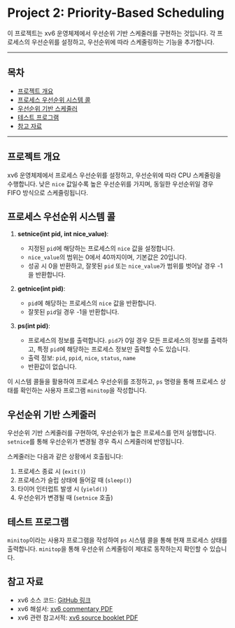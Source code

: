 # Project 2: Priority-Based Scheduling

이 프로젝트는  xv6 운영체제에서 우선순위 기반 스케줄러를 구현하는 것입니다. 각 프로세스의 우선순위를 설정하고, 우선순위에 따라 스케줄링하는 기능을 추가합니다.

---

## 목차

- [프로젝트 개요](#프로젝트-개요)
- [프로세스 우선순위 시스템 콜](#프로세스-우선순위-시스템-콜)
- [우선순위 기반 스케줄러](#우선순위-기반-스케줄러)
- [테스트 프로그램](#테스트-프로그램)
- [참고 자료](#참고-자료)

---

## 프로젝트 개요

xv6 운영체제에서 프로세스 우선순위를 설정하고, 우선순위에 따라 CPU 스케줄링을 수행합니다. 낮은 `nice` 값일수록 높은 우선순위를 가지며, 동일한 우선순위일 경우 FIFO 방식으로 스케줄링됩니다.



## 프로세스 우선순위 시스템 콜

1. **setnice(int pid, int nice_value)**: 
   - 지정된 `pid`에 해당하는 프로세스의 `nice` 값을 설정합니다.
   - `nice_value`의 범위는 0에서 40까지이며, 기본값은 20입니다.
   - 성공 시 0을 반환하고, 잘못된 `pid` 또는 `nice_value`가 범위를 벗어날 경우 -1을 반환합니다.

2. **getnice(int pid)**: 
   - `pid`에 해당하는 프로세스의 `nice` 값을 반환합니다.
   - 잘못된 `pid`일 경우 -1을 반환합니다.

3. **ps(int pid)**: 
   - 프로세스의 정보를 출력합니다. `pid`가 0일 경우 모든 프로세스의 정보를 출력하고, 특정 `pid`에 해당하는 프로세스 정보만 출력할 수도 있습니다.
   - 출력 정보: `pid`, `ppid`, `nice`, `status`, `name`
   - 반환값이 없습니다.

이 시스템 콜들을 활용하여 프로세스 우선순위를 조정하고, `ps` 명령을 통해 프로세스 상태를 확인하는 사용자 프로그램 `minitop`을 작성합니다.



## 우선순위 기반 스케줄러

우선순위 기반 스케줄러를 구현하여, 우선순위가 높은 프로세스를 먼저 실행합니다. `setnice`를 통해 우선순위가 변경될 경우 즉시 스케줄러에 반영됩니다.

스케줄러는 다음과 같은 상황에서 호출됩니다:
1. 프로세스 종료 시 (`exit()`)
2. 프로세스가 슬립 상태에 들어갈 때 (`sleep()`)
3. 타이머 인터럽트 발생 시 (`yield()`)
4. 우선순위가 변경될 때 (`setnice` 호출)



## 테스트 프로그램

`minitop`이라는 사용자 프로그램을 작성하여 `ps` 시스템 콜을 통해 현재 프로세스 상태를 출력합니다. `minitop`을 통해 우선순위 스케줄링이 제대로 동작하는지 확인할 수 있습니다.


## 참고 자료

- xv6 소스 코드: [GitHub 링크](https://github.com/mit-pdos/xv6-public)
- xv6 해설서: [xv6 commentary PDF](https://pdos.csail.mit.edu/6.828/2018/xv6/book-rev11.pdf)
- xv6 관련 참고서적: [xv6 source booklet PDF](https://pdos.csail.mit.edu/6.828/2018/xv6/xv6-rev11.pdf)



